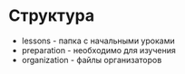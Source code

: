# Структура

 - lessons - папка с начальными уроками
 - preparation - необходимо для изучения
 - organization - файлы организаторов
